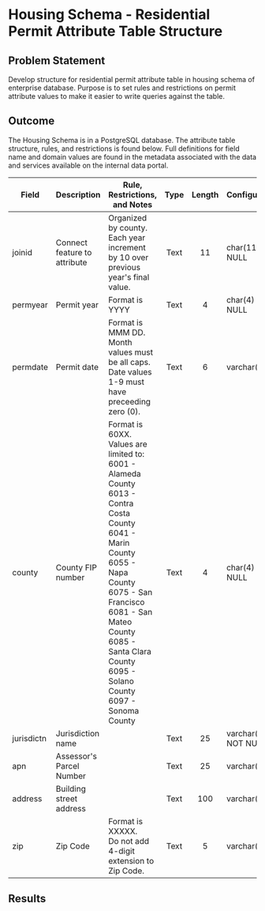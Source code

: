 # Housing Schema - Residential Permit Attribute Table Structure

## Problem Statement
Develop structure for residential permit attribute table in housing schema of enterprise database. Purpose is to set rules and restrictions on permit attribute values to make it easier to write queries against the table.

## Outcome
The Housing Schema is in a PostgreSQL database. The attribute table structure, rules, and restrictions is found below. Full definitions for field name and domain values are found in the metadata associated with the data and services available on the internal data portal.

Field | Description | Rule, Restrictions, and Notes | Type | Length | Configuration | Default Value 
--- | --- | --- | :---: | :---: | --- | :---:
joinid | Connect feature to attribute | Organized by county. Each year increment by 10 over previous year's final value. | Text | 11 | char(11) NOT NULL | 
permyear | Permit year | Format is YYYY | Text | 4 | char(4) NOT NULL | 
permdate | Permit date | Format is MMM DD. <br/> Month values must be all caps. Date values 1-9 must have preceeding zero (0). | Text | 6 | varchar(6) |  
county | County FIP number | Format is 60XX. <br/> Values are limited to: <br/> 6001 - Alameda County <br/> 6013 - Contra Costa County <br/> 6041 - Marin County <br/> 6055 - Napa County <br/> 6075 - San Francisco <br/> 6081 - San Mateo County <br/> 6085 - Santa Clara County <br/> 6095 - Solano County <br/> 6097 - Sonoma County | Text | 4 | char(4) NOT NULL |
jurisdictn | Jurisdiction name | | Text | 25 | varchar(25) NOT NULL |
apn | Assessor's Parcel Number | | Text | 25 | varchar(25) |
address | Building street address | | Text | 100 | varchar(100) | 
zip | Zip Code | Format is XXXXX. <br/> Do not add 4-digit extension to Zip Code. | Text | 5 | varchar(5) | 

## Results
